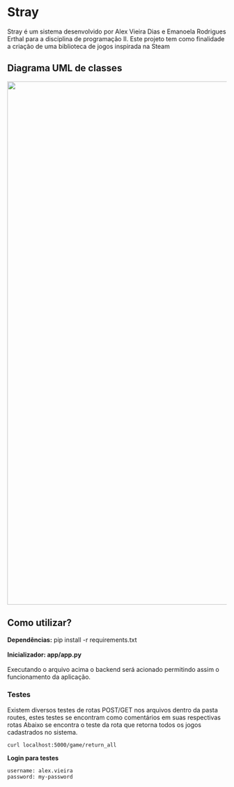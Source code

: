# Stray
Stray é um sistema desenvolvido por Alex Vieira Dias e Emanoela Rodrigues Erthal para a disciplina de
programação II. Este projeto tem como finalidade a criação de uma biblioteca de jogos inspirada na Steam

## Diagrama UML de classes
<img src="https://i.ibb.co/PrxhzFr/diagrama-uml-classes.jpg" width="1200px">

## Como utilizar?
**Dependências:** pip install -r requirements.txt <br/><br/>
**Inicializador: app/app.py** <br/><br/>
Executando o arquivo acima o backend será acionado permitindo assim o funcionamento da aplicação.


### Testes

Existem diversos testes de rotas POST/GET nos arquivos dentro da pasta routes, estes testes se encontram como comentários em suas respectivas rotas
Abaixo se encontra o teste da rota que retorna todos os jogos cadastrados no sistema.

```
curl localhost:5000/game/return_all
```

**Login para testes**
```
username: alex.vieira
password: my-password
```
